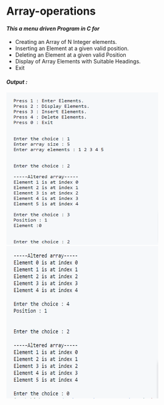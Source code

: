 <!Doctype>
<html>
<head>
</head>
<body>
<h1>Array-operations</h1>

<h4><i><b>This a menu driven Program in C for</b></i></h4>
<ul>
  <li>Creating an Array of N Integer elements.</li>
  <li>Inserting an Element at a given valid position.</li>
  <li>Deleting an Element at a given valid Position</li>
  <li>Display of Array Elements with Suitable Headings.</li>
  <li>Exit</li></p>
</ul>
  <h4><b><i>Output : </b></i></h4>
  <img src = "Output\output1.png" alt height = "400" width = "400">
  <img src = "Output\output2.png" alt height = "400" width = "400">
</body>
</html>
